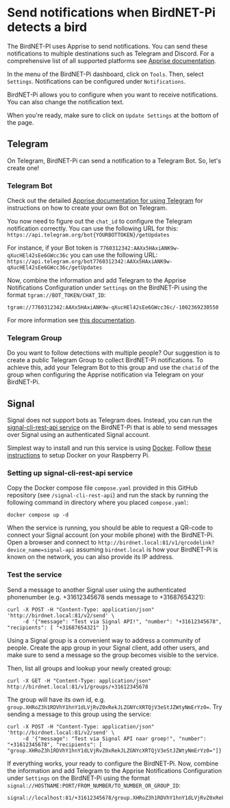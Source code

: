 
# Send notifications when BirdNET-Pi detects a bird
The BirdNET-PI uses Apprise to send notifications. You can send these notifications to multiple destinations such as Telegram and Discord. For a comprehensive list of all supported platforms see [Apprise documentation](https://github.com/caronc/apprise?tab=readme-ov-file#supported-notifications).

In the menu of the BirdNET-Pi dashboard, click on `Tools`. Then, select `Settings`. Notifications can be configured under `Notifications`. 

BirdNET-Pi allows you to configure when you want to receive notifications. You can also change the notification text. 

When you're ready, make sure to click on `Update Settings` at the bottom of the page.

## Telegram
On Telegram, BirdNET-Pi can send a notification to a Telegram Bot. So, let's create one!

### Telegram Bot
Check out the detailed [Apprise documentation for using Telegram](https://github.com/caronc/apprise/wiki/Notify_telegram) for instructions on how to create your own Bot on Telegram.

You now need to figure out the `chat_id` to configure the Telegram notification correctly. You can use the following URL for this: `https://api.telegram.org/bot{YOURBOTTOKEN}/getUpdates`

For instance, if your Bot token is `7760312342:AAXx5HAxiANK9w-qXucHEl42sEe6GWcc36c` you can use the following URL: `https://api.telegram.org/bot7760312342:AAXx5HAxiANK9w-qXucHEl42sEe6GWcc36c/getUpdates`

Now, combine the information and add Telegram to the Apprise Notifications Configuration under `Settings` on the BirdNET-Pi using the format `tgram://BOT_TOKEN/CHAT_ID`: 

```
tgram://7760312342:AAXx5HAxiANK9w-qXucHEl42sEe6GWcc36c/-1002369230550
```

For more information see [this documentation](https://gist.github.com/nafiesl/4ad622f344cd1dc3bb1ecbe468ff9f8a).

### Telegram Group
Do you want to follow detections with multiple people? Our suggestion is to create a public Telegram Group to collect BirdNET-Pi notifications. To achieve this, add your Telegram Bot to this group and use the `chatid` of the group when configuring the Apprise notification via Telegram on your BirdNET-Pi.

## Signal
Signal does not support bots as Telegram does. Instead, you can run the [signal-cli-rest-api service](https://github.com/bbernhard/signal-cli-rest-api) on the BirdNET-Pi that is able to send messages over Signal using an authenticated Signal account. 

Simplest way to install and run this service is using [Docker](https://www.docker.com/). Follow [these instructions](https://raspberrytips.com/docker-on-raspberry-pi/) to setup Docker on your Raspberry Pi.

### Setting up signal-cli-rest-api service

Copy the Docker compose file `compose.yaml` provided in this GitHub repository (see `/signal-cli-rest-api`) and run the stack by running the following command in directory where you placed `compose.yaml`:

```
docker compose up -d
```

When the service is running, you should be able to request a QR-code to connect your Signal account (on your mobile phone) with the BirdNET-Pi. Open a browser and connect to `http://birdnet.local:81/v1/qrcodelink?device_name=signal-api` assuming `birdnet.local` is how your BirdNET-Pi is known on the network, you can also provide its IP address.

### Test the service

Send a message to another Signal user using the authenticated phonenumber (e.g. +31612345678 sends message to +31687654321):

```
curl -X POST -H "Content-Type: application/json" 'http://birdnet.local:81/v2/send' \
     -d '{"message": "Test via Signal API!", "number": "+31612345678", "recipients": [ "+31687654321" ]}
```

Using a Signal group is a convenient way to address a community of people. Create the app group in your Signal client, add other users, and make sure to send a message so the group becomes visible to the service. 

Then, list all groups and lookup your newly created group:

```
curl -X GET -H "Content-Type: application/json" http://birdnet.local:81/v1/groups/+31612345678 
```

The group will have its own id, e.g. `group.XHRoZ3h1RDVhY1hnY1dLVjRvZ0xRekJLZGNYcXRTQjV3eStJZWtyNmErYz0=`. Try sending a message to this group using the service:

```
curl -X POST -H "Content-Type: application/json" 'http://birdnet.local:81/v2/send' \
     -d '{"message": "Test via Signal API naar groep!", "number": "+31612345678", "recipients": [ "group.XHRoZ3h1RDVhY1hnY1dLVjRvZ0xRekJLZGNYcXRTQjV3eStJZWtyNmErYz0="]}'
```

If everything works, your ready to configure the BirdNET-Pi. Now, combine the information and add Telegram to the Apprise Notifications Configuration under `Settings` on the BirdNET-Pi using the format `signal://HOSTNAME:PORT/FROM_NUMBER/TO_NUMBER_OR_GROUP_ID`: 

```
signal://localhost:81/+31612345678/group.XHRoZ3h1RDVhY1hnY1dLVjRvZ0xRekJLZGNYcXRTQjV3eStJZWtyNmErYz0=
```
